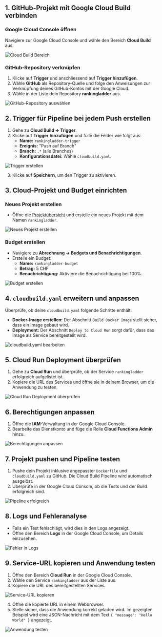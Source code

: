 ## 1. GitHub-Projekt mit Google Cloud Build verbinden

### Google Cloud Console öffnen
Navigiere zur Google Cloud Console und wähle den Bereich **Cloud Build** aus.

![Cloud Build Bereich](images/cloud-build-bereich.png)

### GitHub-Repository verknüpfen
1. Klicke auf **Trigger** und anschliessend auf **Trigger hinzufügen**.
2. Wähle **GitHub** als Repository-Quelle und folge den Anweisungen zur Verknüpfung deines GitHub-Kontos mit der Google Cloud.
3. Wähle in der Liste dein Repository **rankingladder** aus.

![GitHub-Repository auswählen](images/github-repository-auswaehlen.png)

## 2. Trigger für Pipeline bei jedem Push erstellen

1. Gehe zu **Cloud Build → Trigger**.
2. Klicke auf **Trigger hinzufügen** und fülle die Felder wie folgt aus:
   - **Name:** `rankingladder-trigger`
   - **Ereignis:** "Push auf Branch"
   - **Branch:** `.*` (alle Branches)
   - **Konfigurationsdatei:** Wähle `cloudbuild.yaml`.

![Trigger erstellen](images/trigger-erstellen.png)

3. Klicke auf **Speichern**, um den Trigger zu aktivieren.

## 3. Cloud-Projekt und Budget einrichten

### Neues Projekt erstellen

- Öffne die [Projektübersicht](https://console.cloud.google.com/project) und erstelle ein neues Projekt mit dem Namen `rankingladder`.

![Neues Projekt erstellen](images/neues-projekt-erstellen.png)

### Budget erstellen

- Navigiere zu **Abrechnung → Budgets und Benachrichtigungen**.
- Erstelle ein Budget:
  - **Name:** `rankingladder-budget`
  - **Betrag:** 5 CHF
  - **Benachrichtigung:** Aktiviere die Benachrichtigung bei 100%.

![Budget erstellen](images/budget-erstellen.png)

## 4. `cloudbuild.yaml` erweitern und anpassen

Überprüfe, ob deine `cloudbuild.yaml` folgende Schritte enthält:
- **Docker-Image erstellen:** Der Abschnitt `Build Docker Image` stellt sicher, dass ein Image gebaut wird.
- **Deployment:** Der Abschnitt `Deploy to Cloud Run` sorgt dafür, dass das Image als Service bereitgestellt wird.

![cloudbuild.yaml bearbeiten](images/cloudbuild-yaml-bearbeiten.png)

## 5. Cloud Run Deployment überprüfen

1. Gehe zu **Cloud Run** und überprüfe, ob der Service `rankingladder` erfolgreich aufgelistet ist.
2. Kopiere die URL des Services und öffne sie in deinem Browser, um die Anwendung zu testen.

![Cloud Run Deployment überprüfen](images/cloud-run-deployment-ueberpruefen.png)

## 6. Berechtigungen anpassen

1. Öffne die **IAM**-Verwaltung in der Google Cloud Console.
2. Bearbeite das Dienstkonto und füge die Rolle **Cloud Functions Admin** hinzu.

![Berechtigungen anpassen](images/berechtigungen-anpassen.png)

## 7. Projekt pushen und Pipeline testen

1. Pushe dein Projekt inklusive angepasster `Dockerfile` und `cloudbuild.yaml` zu GitHub. Die Cloud Build Pipeline wird automatisch ausgelöst.
2. Überprüfe in der Google Cloud Console, ob die Tests und der Build erfolgreich sind.

![Pipeline erfolgreich](images/pipeline-erfolgreich.png)

## 8. Logs und Fehleranalyse

- Falls ein Test fehlschlägt, wird dies in den Logs angezeigt.
- Öffne den Bereich **Logs** in der Google Cloud Console, um Details einzusehen.

![Fehler in Logs](images/fehler-in-logs.png)

## 9. Service-URL kopieren und Anwendung testen

1. Öffne den Bereich **Cloud Run** in der Google Cloud Console.
2. Wähle den Service `rankingladder` aus der Liste aus.
3. Kopiere die URL des bereitgestellten Services.

![Service-URL kopieren](images/service-url-kopieren.png)

4. Öffne die kopierte URL in einem Webbrowser.
5. Stelle sicher, dass die Anwendung korrekt geladen wird. Im gezeigten Beispiel wird eine JSON-Nachricht mit dem Text `{ "message": "Hello World" }` angezeigt.

![Anwendung testen](images/anwendung-testen.png)
